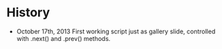 # History

  - October 17th, 2013
    First working script just as gallery slide, controlled with .next() and
    .prev() methods.
